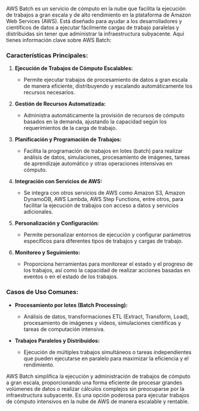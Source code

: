 AWS Batch es un servicio de cómputo en la nube que facilita la ejecución de trabajos a gran escala y de alto rendimiento en la plataforma de Amazon Web Services (AWS). Está diseñado para ayudar a los desarrolladores y científicos de datos a ejecutar fácilmente cargas de trabajo paralelas y distribuidas sin tener que administrar la infraestructura subyacente. Aquí tienes información clave sobre AWS Batch:

### Características Principales:

1. **Ejecución de Trabajos de Cómputo Escalables:**
   - Permite ejecutar trabajos de procesamiento de datos a gran escala de manera eficiente, distribuyendo y escalando automáticamente los recursos necesarios.

2. **Gestión de Recursos Automatizada:**
   - Administra automáticamente la provisión de recursos de cómputo basados en la demanda, ajustando la capacidad según los requerimientos de la carga de trabajo.

3. **Planificación y Programación de Trabajos:**
   - Facilita la programación de trabajos en lotes (batch) para realizar análisis de datos, simulaciones, procesamiento de imágenes, tareas de aprendizaje automático y otras operaciones intensivas en cómputo.

4. **Integración con Servicios de AWS:**
   - Se integra con otros servicios de AWS como Amazon S3, Amazon DynamoDB, AWS Lambda, AWS Step Functions, entre otros, para facilitar la ejecución de trabajos con acceso a datos y servicios adicionales.

5. **Personalización y Configuración:**
   - Permite personalizar entornos de ejecución y configurar parámetros específicos para diferentes tipos de trabajos y cargas de trabajo.

6. **Monitoreo y Seguimiento:**
   - Proporciona herramientas para monitorear el estado y el progreso de los trabajos, así como la capacidad de realizar acciones basadas en eventos o en el estado de los trabajos.

### Casos de Uso Comunes:

- **Procesamiento por lotes (Batch Processing):**
  - Análisis de datos, transformaciones ETL (Extract, Transform, Load), procesamiento de imágenes y vídeos, simulaciones científicas y tareas de computación intensiva.

- **Trabajos Paralelos y Distribuidos:**
  - Ejecución de múltiples trabajos simultáneos o tareas independientes que pueden ejecutarse en paralelo para maximizar la eficiencia y el rendimiento.

AWS Batch simplifica la ejecución y administración de trabajos de cómputo a gran escala, proporcionando una forma eficiente de procesar grandes volúmenes de datos o realizar cálculos complejos sin preocuparse por la infraestructura subyacente. Es una opción poderosa para ejecutar trabajos de cómputo intensivos en la nube de AWS de manera escalable y rentable.